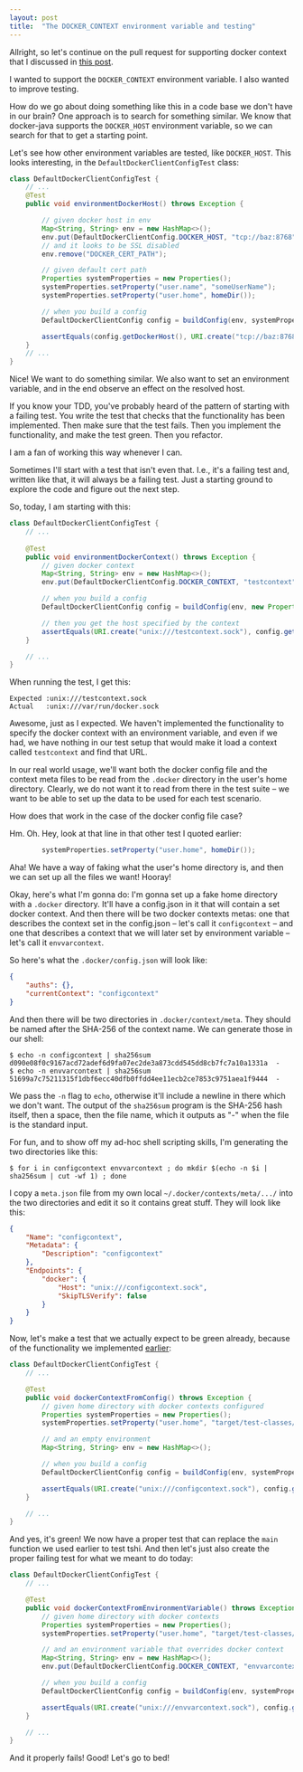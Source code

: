 ```yaml
---
layout: post
title:  "The DOCKER_CONTEXT environment variable and testing"
---
```

Allright, so let's continue on the pull request for supporting docker context that I discussed in [this post](/2023/01/31/test-containers-and-docker-context.html). 

I wanted to support the `DOCKER_CONTEXT` environment variable. I also wanted to improve testing. 

How do we go about doing something like this in a code base we don't have in our brain? One approach is to search for something similar. We know that docker-java supports the `DOCKER_HOST` environment variable, so we can search for that to get a starting point.

Let's see how other environment variables are tested, like `DOCKER_HOST`. This looks interesting, in the `DefaultDockerClientConfigTest` class:

```java
class DefaultDockerClientConfigTest {
    // ...
    @Test
    public void environmentDockerHost() throws Exception {

        // given docker host in env
        Map<String, String> env = new HashMap<>();
        env.put(DefaultDockerClientConfig.DOCKER_HOST, "tcp://baz:8768");
        // and it looks to be SSL disabled
        env.remove("DOCKER_CERT_PATH");

        // given default cert path
        Properties systemProperties = new Properties();
        systemProperties.setProperty("user.name", "someUserName");
        systemProperties.setProperty("user.home", homeDir());

        // when you build a config
        DefaultDockerClientConfig config = buildConfig(env, systemProperties);

        assertEquals(config.getDockerHost(), URI.create("tcp://baz:8768"));
    }
    // ...
}
```

Nice! We want to do something similar. We also want to set an environment variable, and in the end observe an effect on the resolved host.

If you know your TDD, you've probably heard of the pattern of starting with a failing test. You write the test that checks that the functionality has been implemented. Then make sure that the test fails. Then you implement the functionality, and make the test green. Then you refactor. 

I am a fan of working this way whenever I can. 

Sometimes I'll start with a test that isn't even that. I.e., it's a failing test and, written like that, it will always be a failing test. Just a starting ground to explore the code and figure out the next step.

So, today, I am starting with this: 

```java
class DefaultDockerClientConfigTest {
    // ...
    
    @Test
    public void environmentDockerContext() throws Exception {
        // given docker context
        Map<String, String> env = new HashMap<>();
        env.put(DefaultDockerClientConfig.DOCKER_CONTEXT, "testcontext");

        // when you build a config
        DefaultDockerClientConfig config = buildConfig(env, new Properties());

        // then you get the host specified by the context
        assertEquals(URI.create("unix:///testcontext.sock"), config.getDockerHost());
    }

    // ...
}
```

When running the test, I get this:

```
Expected :unix:///testcontext.sock
Actual   :unix:///var/run/docker.sock
```

Awesome, just as I expected. We haven't implemented the functionality to specify the docker context with an environment variable, and even if we had, we have nothing in our test setup that would make it load a context called `testcontext` and find that URL.   

In our real world usage, we'll want both the docker config file and the context meta files to be read from the `.docker` directory in the user's home directory. Clearly, we do not want it to read from there in the test suite – we want to be able to set up the data to be used for each test scenario.

How does that work in the case of the docker config file case? 

Hm. Oh. Hey, look at that line in that other test I quoted earlier:

```java
        systemProperties.setProperty("user.home", homeDir());
```

Aha! We have a way of faking what the user's home directory is, and then we can set up all the files we want! Hooray! 

Okay, here's what I'm gonna do: I'm gonna set up a fake home directory with a `.docker` directory. It'll have a config.json in it that will contain a set docker context. And then there will be two docker contexts metas: one that describes the context set in the config.json – let's call it `configcontext` – and one that describes a context that we will later set by environment variable – let's call it `envvarcontext`. 

So here's what the `.docker/config.json` will look like:

```json
{
	"auths": {},
	"currentContext": "configcontext"
}
```

And then there will be two directories in `.docker/context/meta`. They should be named after the SHA-256 of the context name. We can generate those in our shell:

```shell
$ echo -n configcontext | sha256sum
d090e08f0c9167acd72adef6d9fa07ec2de3a873cdd545dd8cb7fc7a10a1331a  -
$ echo -n envvarcontext | sha256sum
51699a7c75211315f1dbf6ecc40dfb0ffdd4ee11ecb2ce7853c9751aea1f9444  -
```

We pass the `-n` flag to `echo`, otherwise it'll include a newline in there which we don't want. The output of the `sha256sum` program is the SHA-256 hash itself, then a space, then the file name, which it outputs as "-" when the file is the standard input. 

For fun, and to show off my ad-hoc shell scripting skills, I'm generating the two directories like this:

```shell
$ for i in configcontext envvarcontext ; do mkdir $(echo -n $i | sha256sum | cut -wf 1) ; done
```

I copy a `meta.json` file from my own local `~/.docker/contexts/meta/.../` into the two directories and edit it so it contains great stuff.  They will look like this:


```json
{
    "Name": "configcontext",
    "Metadata": {
        "Description": "configcontext"
    },
    "Endpoints": {
        "docker": {
            "Host": "unix:///configcontext.sock",
            "SkipTLSVerify": false
        }
    }
}
```

Now, let's make a test that we actually expect to be green already, because of the functionality we implemented [earlier](/2023/01/31/test-containers-and-docker-context.html): 

```java
class DefaultDockerClientConfigTest {
    // ...

    @Test
    public void dockerContextFromConfig() throws Exception {
        // given home directory with docker contexts configured
        Properties systemProperties = new Properties();
        systemProperties.setProperty("user.home", "target/test-classes/dockerContextHomeDir");

        // and an empty environment
        Map<String, String> env = new HashMap<>();

        // when you build a config
        DefaultDockerClientConfig config = buildConfig(env, systemProperties);

        assertEquals(URI.create("unix:///configcontext.sock"), config.getDockerHost());
    }

    // ...
}
```

And yes, it's green! We now have a proper test that can replace the `main` function we used earlier to test tshi. And then let's just also create the proper failing test for what we meant to do today:

```java
class DefaultDockerClientConfigTest {
    // ...

    @Test
    public void dockerContextFromEnvironmentVariable() throws Exception {
        // given home directory with docker contexts
        Properties systemProperties = new Properties();
        systemProperties.setProperty("user.home", "target/test-classes/dockerContextHomeDir");

        // and an environment variable that overrides docker context
        Map<String, String> env = new HashMap<>();
        env.put(DefaultDockerClientConfig.DOCKER_CONTEXT, "envvarcontext");

        // when you build a config
        DefaultDockerClientConfig config = buildConfig(env, systemProperties);

        assertEquals(URI.create("unix:///envvarcontext.sock"), config.getDockerHost());
    }

    // ...
}
```

And it properly fails! Good! Let's go to bed! 